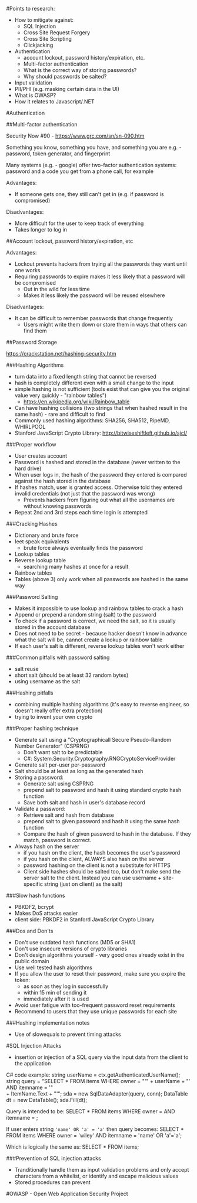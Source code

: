 #Points to research:

- How to mitigate against:
    - SQL Injection
    - Cross Site Request Forgery
    - Cross Site Scripting
    - Clickjacking
- Authentication
    - account lockout, password history/expiration, etc.
    - Multi-factor authentication
    - What is the correct way of storing passwords?
    - Why should passwords be salted?
- Input validation
- PII/PHI (e.g. masking certain data in the UI)
- What is OWASP?
- How it relates to Javascript/.NET


#Authentication

##Multi-factor authentication

Security Now #90 - https://www.grc.com/sn/sn-090.htm

Something you know, something you have, and something you are
e.g. - password, token generator, and fingerprint

Many systems (e.g. - google) offer two-factor authentication systems: password and a code you get from a phone call, for example

Advantages:
- If someone gets one, they still can't get in (e.g. if password is compromised)

Disadvantages:
- More difficult for the user to keep track of everything
- Takes longer to log in

##Account lockout, password history/expiration, etc

Advantages:
- Lockout prevents hackers from trying all the passwords they want until one works
- Requiring passwords to expire makes it less likely that a password will be compromised
	- Out in the wild for less time
	- Makes it less likely the password will be reused elsewhere

Disadvantages:
- It can be difficult to remember passwords that change frequently
	- Users might write them down or store them in ways that others can find them

##Password Storage

https://crackstation.net/hashing-security.htm

###Hashing Algorithms
- turn data into a fixed length string that cannot be reversed
- hash is completely different even with a small change to the input
- simple hashing is not sufficient (tools exist that can give you the original value very quickly - "rainbow tables")
	- https://en.wikipedia.org/wiki/Rainbow_table
- Can have hashing collisions (two strings that when hashed result in the same hash) - rare and difficult to find
- Commonly used hashing algorithms: SHA256, SHA512, RipeMD, WHIRLPOOL
- Stanford JavaScript Crypto Library: http://bitwiseshiftleft.github.io/sjcl/

###Proper workflow
- User creates account
- Password is hashed and stored in the database (never written to the hard drive)
- When user logs in, the hash of the password they entered is compared against the hash stored in the database
- If hashes match, user is granted access. Otherwise told they entered invalid credentials (not just that the password was wrong)
	- Prevents hackers from figuring out what all the usernames are without knowing passwords
- Repeat 2nd and 3rd steps each time login is attempted

###Cracking Hashes
- Dictionary and brute force
- leet speak equivalents
	- brute force always eventually finds the password
- Lookup tables
- Reverse lookup table
	- searching many hashes at once for a result
- Rainbow tables
- Tables (above 3) only work when all passwords are hashed in the same way

###Password Salting
- Makes it impossible to use lookup and rainbow tables to crack a hash
- Append or prepend a random string (salt) to the password
- To check if a password is correct, we need the salt, so it is usually stored in the account database
- Does not need to be secret - because hacker doesn't know in advance what the salt will be, cannot create a lookup or rainbow table
- If each user's salt is different, reverse lookup tables won't work either

###Common pitfalls with password salting
- salt reuse
- short salt (should be at least 32 random bytes)
- using username as the salt

###Hashing pitfalls
- combining multiple hashing algorithms (it's easy to reverse engineer, so doesn't really offer extra protection)
- trying to invent your own crypto

###Proper hashing technique
- Generate salt using a "Cryptographicall Secure Pseudo-Random Number Generator" (CSPRNG)
	- Don't want salt to be predictable
	- C#: System.Security.Cryptography.RNGCryptoServiceProvider
- Generate salt per-user per-password
- Salt should be at least as long as the generated hash
- Storing a password:
	- Generate salt using CSPRNG
	- prepend salt to password and hash it using standard crypto hash function
	- Save both salt and hash in user's database record
- Validate a password:
	- Retrieve salt and hash from database
	- prepend salt to given password and hash it using the same hash function
	- Compare the hash of given password to hash in the database. If they match, password is correct.
- Always hash on the server
	- if you hash on the client, the hash becomes the user's password
	- if you hash on the client, ALWAYS also hash on the server
	- password hashing on the client is not a substitute for HTTPS
	- Client side hashes should be salted too, but don't make send the server salt to the client.
Instead you can use username + site-specific string (just on client) as the salt)

###Slow hash functions
- PBKDF2, bcrypt
- Makes DoS attacks easier
- client side: PBKDF2 in Stanford JavaScript Crypto Library

###Dos and Don'ts
- Don't use outdated hash functions (MD5 or SHA1)
- Don't use insecure versions of crypto libraries
- Don't design algorithms yourself - very good ones already exist in the public domain
- Use well tested hash algorithms
- If you allow the user to reset their password, make sure you expire the token:
	- as soon as they log in successfully
	- within 15 min of sending it
	- immediately after it is used
- Avoid user fatigue with too-frequent password reset requirements
- Recommend to users that they use unique passwords for each site

###Hashing implementation notes
- Use of slowequals to prevent timing attacks

#SQL Injection Attacks
- insertion or injection of a SQL query via the input data from the client to the application

C# code example:
    string userName = ctx.getAuthenticatedUserName();
	string query = "SELECT * FROM items WHERE owner = "'" 
					+ userName + "' AND itemname = '"  
					+ ItemName.Text + "'";
	sda = new SqlDataAdapter(query, conn);
	DataTable dt = new DataTable();
	sda.Fill(dt);

Query is intended to be:
	SELECT * FROM items
	WHERE owner = 
	AND itemname = ;

If user enters string `'name' OR 'a' = 'a'` then query becomes:
	SELECT * FROM items
	WHERE owner = 'wiley'
	AND itemname = 'name' OR 'a'='a';

Which is logically the same as:
	SELECT * FROM items;
	
###Prevention of SQL injection attacks
- Tranditionally handle them as input validation problems and only accept characters from a whitelist, or identify and escape malicious values
- Stored procedures can prevent

#OWASP - Open Web Application Security Project
